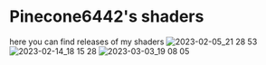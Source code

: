 # Pinecone6442's shaders
here you can find releases of my shaders
![2023-02-05_21 28 53](https://user-images.githubusercontent.com/111191736/222874010-fa8d9fc9-25d0-4fb8-8ae8-bf4a78f3ab36.png)
![2023-02-14_18 15 28](https://user-images.githubusercontent.com/111191736/222874013-ecafe955-8257-42d1-8cb6-cac59853edb5.png)
![2023-03-03_19 08 05](https://user-images.githubusercontent.com/111191736/222874028-a5704e9b-b545-4e07-b86e-5bd59e0d9f85.png)
